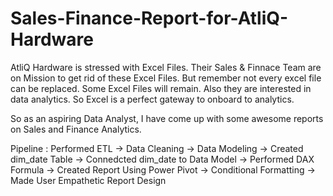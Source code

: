 # Sales-Finance-Report-for-AtliQ-Hardware

AtliQ Hardware is stressed with Excel Files. Their Sales & Finnace Team are on Mission to get rid of these Excel Files. But remember not every excel file
can be replaced. Some Excel Files will remain. Also they are interested in data analytics. So Excel is a perfect gateway to onboard to analytics.

So as an aspiring Data Analyst, I have come up with some awesome reports on Sales and Finance Analytics.

Pipeline : 
Performed ETL -> Data Cleaning -> Data Modeling -> Created dim_date Table -> Connedcted dim_date to Data Model -> Performed DAX Formula
-> Created Report Using Power Pivot -> Conditional Formatting -> Made User Empathetic Report Design


